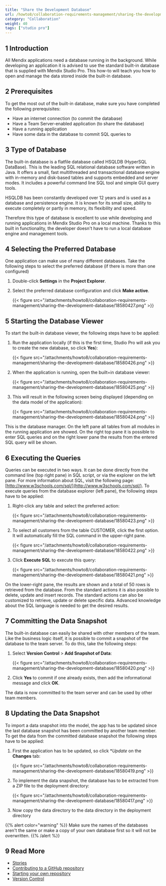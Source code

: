 ```yaml
---
title: "Share the Development Database"
url: /howto8/collaboration-requirements-management/sharing-the-development-database/
category: "Collaboration"
weight: 40
tags: ["studio pro"]
---
```


## 1 Introduction

All Mendix applications need a database running in the background. While developing an application it is advised to use the standard built-in database that is supplied with Mendix Studio Pro. This how-to will teach you how to open and manage the data stored inside the built-in database.

## 2 Prerequisites

To get the most out of the built-in database, make sure you have completed the following prerequisites:

* Have an internet connection (to commit the database)
* Have a Team Server-enabled application (to share the database)
* Have a running application
* Have some data in the database to commit SQL queries to

## 3 Type of Database

The built-in database is a flatfile database called HSQLDB (HyperSQL DataBase). This is the leading SQL relational database software written in Java. It offers a small, fast multithreaded and transactional database engine with in-memory and disk-based tables and supports embedded and server modes. It includes a powerful command line SQL tool and simple GUI query tools.

HSQLDB has been constantly developed over 12 years and is used as a database and persistence engine. It is known for its small size, ability to execute completely or partly in memory, its flexibility and speed.

Therefore this type of database is excellent to use while developing and running applications in Mendix Studio Pro on a local machine. Thanks to this built in functionality, the developer doesn't have to run a local database engine and management tools.

## 4 Selecting the Preferred Database

One application can make use of many different databases. Take the following steps to select the preferred database (if there is more than one configured)

1. Double-click **Settings** in the **Project Explorer**.
2. Select the preferred database configuration and click **Make active**.

    {{< figure src="/attachments/howto8/collaboration-requirements-management/sharing-the-development-database/18580427.png" >}}

## 5 Starting the Database Viewer

To start the built-in database viewer, the following steps have to be applied:

1. Run the application locally (if this  is the first time, Studio Pro will ask you to create the new database, so click **Yes**):

    {{< figure src="/attachments/howto8/collaboration-requirements-management/sharing-the-development-database/18580426.png" >}}

2. When the application is running, open the built=in database viewer:

    {{< figure src="/attachments/howto8/collaboration-requirements-management/sharing-the-development-database/18580425.png" >}} 

3. This will result in the following screen being displayed (depending on the data model of the application):

    {{< figure src="/attachments/howto8/collaboration-requirements-management/sharing-the-development-database/18580424.png" >}}

This is the database manager. On the left pane all tables from all modules in the running application are showed. On the right top pane it is possible to enter SQL queries and on the right lower pane the results from the entered SQL query will be shown.

## 6 Executing the Queries

Queries can be executed in two ways. It can be done directly from the command line (top right pane) in SQL script, or via the explorer on the left pane. For more information about SQL, visit the following page: [http://www.w3schools.com/sql/](http://www.w3schools.com/sql/). To execute queries from the database explorer (left pane), the following steps have to be applied:

1. Right-click any table and select the preferred action:

    {{< figure src="/attachments/howto8/collaboration-requirements-management/sharing-the-development-database/18580423.png" >}}

2. To select all customers from the table CUSTOMER, click the first option. It will automatically fill the SQL command in the upper-right pane.

    {{< figure src="/attachments/howto8/collaboration-requirements-management/sharing-the-development-database/18580422.png" >}}

3. Click **Execute SQL** to execute this query:

    {{< figure src="/attachments/howto8/collaboration-requirements-management/sharing-the-development-database/18580421.png" >}}

On the lower-right pane, the results are shown and a total of 50 rows is retrieved from the database. From the standard actions it is also possible to delete, update and insert records. The standard actions can also be customized to retrieve, update or delete specific data. Advanced knowledge about the SQL language is needed to get the desired results.

## 7 Committing the Data Snapshot

The built-in database can easily be shared with other members of the team. Like the business logic itself, it is possible to commit a snapshot of the database to the team server. To do this, take the following steps:

1. Select **Version Control** > **Add Snapshot of Data**:

    {{< figure src="/attachments/howto8/collaboration-requirements-management/sharing-the-development-database/18580420.png" >}}

2. Click **Yes** to commit if one already exists, then add the informational message and click **OK**.

The data is now committed to the team server and can be used by other team members.

## 8 Updating the Data Snapshot

To import a data snapshot into the model, the app has to be updated since the last database snapshot has been committed by another team member. To get the data from the committed database snapshot the following steps have to be applied:

1. First the application has to be updated, so click **Update* on the **Changes** tab:

    {{< figure src="/attachments/howto8/collaboration-requirements-management/sharing-the-development-database/18580419.png" >}}

2. To implement the data snapshot, the database has to be extracted from a ZIP file to the deployment directory:

    {{< figure src="/attachments/howto8/collaboration-requirements-management/sharing-the-development-database/18580417.png" >}}

3. Now copy the data directory to the data directory in the deployment directory

{{% alert color="warning" %}}
Make sure the names of the databases aren't the same or make a copy of your own database first so it will not be overwritten.
{{% /alert %}}

## 9 Read More

* [Stories](/developerportal/project-management/stories/)
* [Contributing to a GitHub repository](/howto8/collaboration-requirements-management/contribute-to-a-github-repository/)
* [Starting your own repository](/howto8/collaboration-requirements-management/starting-your-own-repository/)
* [Version Control](/refguide8/version-control/)
